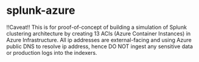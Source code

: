 # splunk-azure

!!Caveat!!
This is for proof-of-concept of building a simulation of Splunk clustering architecture by creating 13 ACIs (Azure Container Instances) in Azure Infrastructure. All ip addresses are external-facing and using Azure public DNS to resolve ip address, hence DO NOT ingest any sensitive data or production logs into the indexers. 


